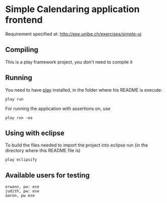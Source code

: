 # Simple Calendaring application frontend
Requirement specified at: http://ese.unibe.ch/exercises/simple-ui

## Compiling
This is a play framework project, you don't need to compile it

## Running

You need to have [play](http://www.playframework.org/) installed, in the folder where his README is execute:

    play run

For running the application with assertions on, use 

    play run -ea
    
## Using with eclipse
To build the files needed to import the project into eclipse run (in the directory where this README file is)

    play eclipsify

## Available users for testing
    erwann, pw: ese
    judith, pw: ese
    aaron, pw ese
